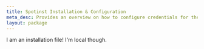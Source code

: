 ```yaml
---
title: Spotinst Installation & Configuration
meta_desc: Provides an overview on how to configure credentials for the Pulumi SPOTINST Provider.
layout: package
---
```


I am an installation file! I'm local though.